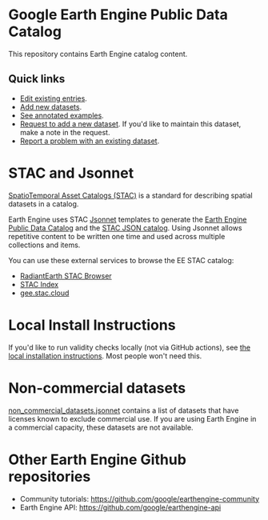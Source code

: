<!--
Copyright 2019 The Google Earth Engine Community Authors

Licensed under the Apache License, Version 2.0 (the "License");
you may not use this file except in compliance with the License.
You may obtain a copy of the License at

    http://www.apache.org/licenses/LICENSE-2.0

Unless required by applicable law or agreed to in writing, software
distributed under the License is distributed on an "AS IS" BASIS,
WITHOUT WARRANTIES OR CONDITIONS OF ANY KIND, either express or implied.
See the License for the specific language governing permissions and
limitations under the License.
-->

# Google Earth Engine Public Data Catalog

This repository contains Earth Engine catalog content.

## Quick links

- [Edit existing entries](docs/simple_edits.md).
- [Add new datasets](docs/adding_datasets.md).
- [See annotated examples](catalog/TEMPLATE).
- [Request to add a new dataset](https://issuetracker.google.com/issues?q=status:(open%20%7C%20new%20%7C%20assigned%20%7C%20accepted)%20componentid:1161680&p=1). If you'd like to maintain this dataset, make a note in the request.
- [Report a problem with an existing dataset](https://issuetracker.google.com/issues?q=status:(open%20%7C%20new%20%7C%20assigned%20%7C%20accepted)%20componentid:1161653).


# STAC and Jsonnet

[SpatioTemporal Asset Catalogs (STAC)](https://stacspec.org/) is a standard for
describing spatial datasets in a catalog.

Earth Engine uses STAC [Jsonnet](https://jsonnet.org) templates to generate the
[Earth Engine Public Data Catalog](https://developers.google.com/earth-engine/datasets/catalog)
and the
[STAC JSON catalog](https://console.cloud.google.com/storage/browser/earthengine-stac).
Using Jsonnet
allows repetitive content to be written one time and used across multiple
collections and items.

You can use these external services to browse the EE STAC catalog:

- [RadiantEarth STAC Browser](https://radiantearth.github.io/stac-browser/#/external/storage.googleapis.com/earthengine-stac/catalog/catalog.json)
- [STAC Index](https://stacindex.org/catalogs/google-earth-engine)
- [gee.stac.cloud](https://gee.stac.cloud/)


# Local Install Instructions

If you'd like to run validity checks locally (not via GitHub actions), see
[the local installation instructions](docs/install.md). Most people won't
need this.

# Non-commercial datasets

[non_commercial_datasets.jsonnet](https://github.com/google/earthengine-catalog/blob/main/non_commercial_datasets.jsonnet)
contains a list of datasets that have
licenses known to exclude commercial use. If you are using Earth Engine
in a commercial capacity, these datasets are not available.

# Other Earth Engine Github repositories

- Community tutorials: https://github.com/google/earthengine-community
- Earth Engine API: https://github.com/google/earthengine-api
